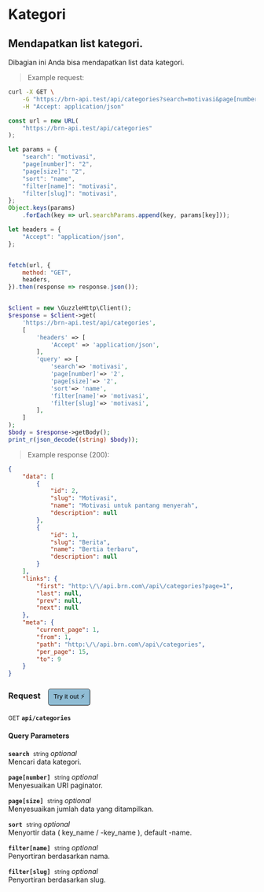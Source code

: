 # Kategori


## Mendapatkan list kategori.


Dibagian ini Anda bisa mendapatkan list data kategori.

> Example request:

```bash
curl -X GET \
    -G "https://brn-api.test/api/categories?search=motivasi&page[number]=2&page[size]=2&sort=name&filter[name]=motivasi&filter[slug]=motivasi" \
    -H "Accept: application/json"
```

```javascript
const url = new URL(
    "https://brn-api.test/api/categories"
);

let params = {
    "search": "motivasi",
    "page[number]": "2",
    "page[size]": "2",
    "sort": "name",
    "filter[name]": "motivasi",
    "filter[slug]": "motivasi",
};
Object.keys(params)
    .forEach(key => url.searchParams.append(key, params[key]));

let headers = {
    "Accept": "application/json",
};


fetch(url, {
    method: "GET",
    headers,
}).then(response => response.json());
```

```php

$client = new \GuzzleHttp\Client();
$response = $client->get(
    'https://brn-api.test/api/categories',
    [
        'headers' => [
            'Accept' => 'application/json',
        ],
        'query' => [
            'search'=> 'motivasi',
            'page[number]'=> '2',
            'page[size]'=> '2',
            'sort'=> 'name',
            'filter[name]'=> 'motivasi',
            'filter[slug]'=> 'motivasi',
        ],
    ]
);
$body = $response->getBody();
print_r(json_decode((string) $body));
```


> Example response (200):

```json
{
    "data": [
        {
            "id": 2,
            "slug": "Motivasi",
            "name": "Motivasi untuk pantang menyerah",
            "description": null
        },
        {
            "id": 1,
            "slug": "Berita",
            "name": "Bertia terbaru",
            "description": null
        }
    ],
    "links": {
        "first": "http:\/\/api.brn.com\/api\/categories?page=1",
        "last": null,
        "prev": null,
        "next": null
    },
    "meta": {
        "current_page": 1,
        "from": 1,
        "path": "http:\/\/api.brn.com\/api\/categories",
        "per_page": 15,
        "to": 9
    }
}
```
<div id="execution-results-GETapi-categories" hidden>
    <blockquote>Received response<span id="execution-response-status-GETapi-categories"></span>:</blockquote>
    <pre class="json"><code id="execution-response-content-GETapi-categories"></code></pre>
</div>
<div id="execution-error-GETapi-categories" hidden>
    <blockquote>Request failed with error:</blockquote>
    <pre><code id="execution-error-message-GETapi-categories"></code></pre>
</div>
<form id="form-GETapi-categories" data-method="GET" data-path="api/categories" data-authed="0" data-hasfiles="0" data-headers='{"Accept":"application\/json"}' onsubmit="event.preventDefault(); executeTryOut('GETapi-categories', this);">
<h3>
    Request&nbsp;&nbsp;&nbsp;
        <button type="button" style="background-color: #8fbcd4; padding: 5px 10px; border-radius: 5px; border-width: thin;" id="btn-tryout-GETapi-categories" onclick="tryItOut('GETapi-categories');">Try it out ⚡</button>
    <button type="button" style="background-color: #c97a7e; padding: 5px 10px; border-radius: 5px; border-width: thin;" id="btn-canceltryout-GETapi-categories" onclick="cancelTryOut('GETapi-categories');" hidden>Cancel</button>&nbsp;&nbsp;
    <button type="submit" style="background-color: #6ac174; padding: 5px 10px; border-radius: 5px; border-width: thin;" id="btn-executetryout-GETapi-categories" hidden>Send Request 💥</button>
    </h3>
<p>
<small class="badge badge-green">GET</small>
 <b><code>api/categories</code></b>
</p>
<h4 class="fancy-heading-panel"><b>Query Parameters</b></h4>
<p>
<b><code>search</code></b>&nbsp;&nbsp;<small>string</small>     <i>optional</i> &nbsp;
<input type="text" name="search" data-endpoint="GETapi-categories" data-component="query"  hidden>
<br>
Mencari data kategori.
</p>
<p>
<b><code>page[number]</code></b>&nbsp;&nbsp;<small>string</small>     <i>optional</i> &nbsp;
<input type="text" name="page[number]" data-endpoint="GETapi-categories" data-component="query"  hidden>
<br>
Menyesuaikan URI paginator.
</p>
<p>
<b><code>page[size]</code></b>&nbsp;&nbsp;<small>string</small>     <i>optional</i> &nbsp;
<input type="text" name="page[size]" data-endpoint="GETapi-categories" data-component="query"  hidden>
<br>
Menyesuaikan jumlah data yang ditampilkan.
</p>
<p>
<b><code>sort</code></b>&nbsp;&nbsp;<small>string</small>     <i>optional</i> &nbsp;
<input type="text" name="sort" data-endpoint="GETapi-categories" data-component="query"  hidden>
<br>
Menyortir data ( key_name / -key_name ), default -name.
</p>
<p>
<b><code>filter[name]</code></b>&nbsp;&nbsp;<small>string</small>     <i>optional</i> &nbsp;
<input type="text" name="filter[name]" data-endpoint="GETapi-categories" data-component="query"  hidden>
<br>
Penyortiran berdasarkan nama.
</p>
<p>
<b><code>filter[slug]</code></b>&nbsp;&nbsp;<small>string</small>     <i>optional</i> &nbsp;
<input type="text" name="filter[slug]" data-endpoint="GETapi-categories" data-component="query"  hidden>
<br>
Penyortiran berdasarkan slug.
</p>
</form>




